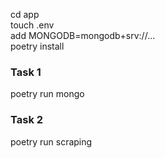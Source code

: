 cd app<br/>
touch .env<br/>
add MONGODB=mongodb+srv://...<br/>
poetry install<br/>
### Task 1<br/>
poetry run mongo<br/>
### Task 2<br/>
poetry run scraping<br/>